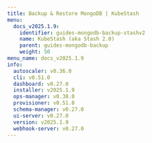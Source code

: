 ```yaml
---
title: Backup & Restore MongoDB | KubeStash
menu:
  docs_v2025.1.9:
    identifier: guides-mongodb-backup-stashv2
    name: KubeStash (aka Stash 2.0)
    parent: guides-mongodb-backup
    weight: 50
menu_name: docs_v2025.1.9
info:
  autoscaler: v0.36.0
  cli: v0.51.0
  dashboard: v0.27.0
  installer: v2025.1.9
  ops-manager: v0.38.0
  provisioner: v0.51.0
  schema-manager: v0.27.0
  ui-server: v0.27.0
  version: v2025.1.9
  webhook-server: v0.27.0
---
```


